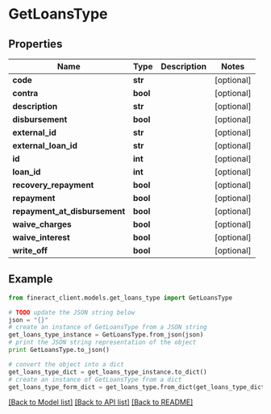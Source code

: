 # GetLoansType


## Properties

Name | Type | Description | Notes
------------ | ------------- | ------------- | -------------
**code** | **str** |  | [optional] 
**contra** | **bool** |  | [optional] 
**description** | **str** |  | [optional] 
**disbursement** | **bool** |  | [optional] 
**external_id** | **str** |  | [optional] 
**external_loan_id** | **str** |  | [optional] 
**id** | **int** |  | [optional] 
**loan_id** | **int** |  | [optional] 
**recovery_repayment** | **bool** |  | [optional] 
**repayment** | **bool** |  | [optional] 
**repayment_at_disbursement** | **bool** |  | [optional] 
**waive_charges** | **bool** |  | [optional] 
**waive_interest** | **bool** |  | [optional] 
**write_off** | **bool** |  | [optional] 

## Example

```python
from fineract_client.models.get_loans_type import GetLoansType

# TODO update the JSON string below
json = "{}"
# create an instance of GetLoansType from a JSON string
get_loans_type_instance = GetLoansType.from_json(json)
# print the JSON string representation of the object
print GetLoansType.to_json()

# convert the object into a dict
get_loans_type_dict = get_loans_type_instance.to_dict()
# create an instance of GetLoansType from a dict
get_loans_type_form_dict = get_loans_type.from_dict(get_loans_type_dict)
```
[[Back to Model list]](../README.md#documentation-for-models) [[Back to API list]](../README.md#documentation-for-api-endpoints) [[Back to README]](../README.md)


